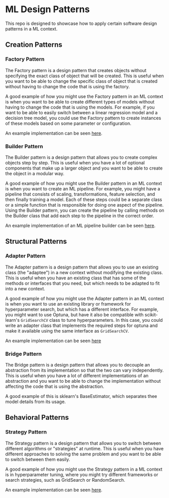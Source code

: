 # ML Design Patterns

This repo is designed to showcase how to apply certain software design patterns in a ML context.

## Creation Patterns

### Factory Pattern

The Factory pattern is a design pattern that creates objects without specifying the exact class of object that will be created. This is useful when you want to be able to change the specific class of object that is created without having to change the code that is using the factory.

A good example of how you might use the Factory pattern in an ML context is when you want to be able to create different types of models without having to change the code that is using the models. For example, if you want to be able to easily switch between a linear regression model and a decision tree model, you could use the Factory pattern to create instances of these models based on some parameter or configuration.

An example implementation can be seen [here](creation_patterns/factory\model_factory.py).

### Builder Pattern

The Builder pattern is a design pattern that allows you to create complex objects step by step. This is useful when you have a lot of optional components that make up a larger object and you want to be able to create the object in a modular way.

A good example of how you might use the Builder pattern in an ML context is when you want to create an ML pipeline. For example, you might have a pipeline that consists of scaling, transformations, feature selection, and then finally training a model. Each of these steps could be a separate class or a simple function that is responsible for doing one aspect of the pipeline. Using the Builder pattern, you can create the pipeline by calling methods on the Builder class that add each step to the pipeline in the correct order.

An example implementation of an ML pipeline builder can be seen [here](creation_patterns/builder/ml_pipeline_builder.py).

## Structural Patterns

### Adapter Pattern

The Adapter pattern is a design pattern that allows you to use an existing class (the "adaptee") in a new context without modifying the existing class. This is useful when you have an existing class that has some of the methods or interfaces that you need, but which needs to be adapted to fit into a new context.

A good example of how you might use the Adapter pattern in an ML context is when you want to use an existing library or framework for hyperparameter search, but which has a different interface. For example, you might want to use Optuna, but have it also be compatible with scikit-learn's `GridSearchCV` class to tune hyperparameters. In this case, you could write an adapter class that implements the required steps for optuna and make it available using the same interface as `GridSearchCV`.

An example implementation can be seen [here](structural_patterns/adapter/hyperopt_adapter.py)

### Bridge Pattern

The Bridge pattern is a design pattern that allows you to decouple an abstraction from its implementation so that the two can vary independently. This is useful when you have a lot of different implementations of an abstraction and you want to be able to change the implementation without affecting the code that is using the abstraction.

A good example of this is sklearn's BaseEstimator, which separates thee model details from its usage.

## Behavioral Patterns

### Strategy Pattern

The Strategy pattern is a design pattern that allows you to switch between different algorithms or "strategies" at runtime. This is useful when you have different approaches to solving the same problem and you want to be able to switch between them easily.

A good example of how you might use the Strategy pattern in a ML context is in hyperparameter tuning, where you might try different frameworks or search strategies, such as GridSearch or RandomSearch.

An example implementation can be seen [here](behavioral_patterns/strategy/hyperparameter_tuning_strategy.py).
